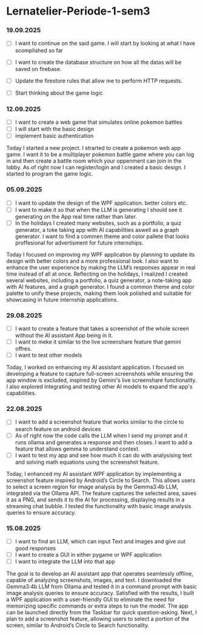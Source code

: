 # Lernatelier-Periode-1-sem3


### 19.09.2025
- [ ] I want to continue on the said game. I will start by looking at what I have scomplished so far
- [ ] I want to create the database structure on how all the datas will be saved on firebase.
- [ ] Update the firestore rules that allow me to perform HTTP requests.
- [ ] Start thinking about the game logic


### 12.09.2025
- [ ] I want to create a web game that simulates online pokemon battles
- [ ] I will start with the basic design
- [ ] implement basic authentication

Today I started a new project. I strarted to create a pokemon web app game. I want it to be a multiplayer pokemon battle game where you can log in and then create a battle room which your oppenment can join in the lobby. As of right now I can register/login and I created a basic design. I started to program the game logic.


### 05.09.2025
- [ ] I want to update the design of the WPF application. better colors etc.
- [ ] I want to make it so that when the LLM is generating I should see it generating on the App real time rather than later.
- [ ] In the holidays I created many websites, such as a portfolio, a quiz generator, a toke taking app with AI capabilities aswell as a graph generator. I want to find a commen theme and color pallete that looks proffesional for advertisment for future internships.

Today I focused on improving my WPF application by planning to update its design with better colors and a more professional look. I also want to enhance the user experience by making the LLM’s responses appear in real time instead of all at once. Reflecting on the holidays, I realized I created several websites, including a portfolio, a quiz generator, a note-taking app with AI features, and a graph generator. I found a common theme and color palette to unify these projects, making them look polished and suitable for showcasing in future internship applications.


### 29.08.2025
- [ ] I want to create a feature that takes a screenshot of the whole screen without the AI assistant App being in it.
- [ ] I want to meke it similar to the live screenshare feature that gemini offres.
- [ ] I want to test other models

Today, I worked on enhancing my AI assistant application. I focused on developing a feature to capture full-screen screenshots while ensuring the app window is excluded, inspired by Gemini's live screenshare functionality. I also explored integrating and testing other AI models to expand the app's capabilities.


### 22.08.2025
- [ ] I want to add a screenshot feature that works similar to the circle to search feature on android devices
- [ ] As of right now the code calls the LLM when I send my prompt and it runs ollama and generates a response and then closes. I want to add a feature that allows gemma to understand context.
- [ ] I want to test my app and see how much it can do with analysising text and solving math equations using the screenshot feature.

Today, I enhanced my AI assistant WPF application by implementing a screenshot feature inspired by Android’s Circle to Search. This allows users to select a screen region for image analysis by the Gemma3:4b LLM, integrated via the Ollama API. The feature captures the selected area, saves it as a PNG, and sends it to the AI for processing, displaying results in a streaming chat bubble. I tested the functionality with basic image analysis queries to ensure accuracy.



### 15.08.2025
- [ ] I want to find an LLM, which can input Text and images and give out good responses
- [ ] I want to create a GUI in either pygame or WPF application
- [ ] I want to integrate the LLM into that app

The goal is to develop an AI assistant app that operates seamlessly offline, capable of analyzing screenshots, images, and text. I downloaded the Gemma3:4b LLM from Ollama and tested it in a command prompt with basic image analysis queries to ensure accuracy. Satisfied with the results, I built a WPF application with a user-friendly GUI to eliminate the need for memorizing specific commands or extra steps to run the model. The app can be launched directly from the Taskbar for quick question-asking. Next, I plan to add a screenshot feature, allowing users to select a portion of the screen, similar to Android’s Circle to Search functionality.




